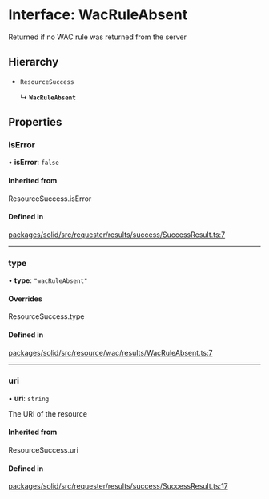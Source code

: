 # Interface: WacRuleAbsent

Returned if no WAC rule was returned from the server

## Hierarchy

- `ResourceSuccess`

  ↳ **`WacRuleAbsent`**

## Properties

### isError

• **isError**: ``false``

#### Inherited from

ResourceSuccess.isError

#### Defined in

[packages/solid/src/requester/results/success/SuccessResult.ts:7](https://github.com/o-development/ldo/blob/e8bb8b1/packages/solid/src/requester/results/success/SuccessResult.ts#L7)

___

### type

• **type**: ``"wacRuleAbsent"``

#### Overrides

ResourceSuccess.type

#### Defined in

[packages/solid/src/resource/wac/results/WacRuleAbsent.ts:7](https://github.com/o-development/ldo/blob/e8bb8b1/packages/solid/src/resource/wac/results/WacRuleAbsent.ts#L7)

___

### uri

• **uri**: `string`

The URI of the resource

#### Inherited from

ResourceSuccess.uri

#### Defined in

[packages/solid/src/requester/results/success/SuccessResult.ts:17](https://github.com/o-development/ldo/blob/e8bb8b1/packages/solid/src/requester/results/success/SuccessResult.ts#L17)
